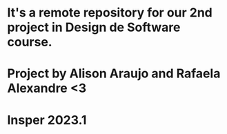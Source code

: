 # It's a remote repository for our 2nd project in Design de Software course.
# Project by Alison Araujo and Rafaela Alexandre <3

# Insper 2023.1
